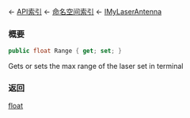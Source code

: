 ← [API索引](Api-Index) ← [命名空间索引](Namespace-Index) ← [IMyLaserAntenna](Sandbox.ModAPI.Ingame.IMyLaserAntenna)

### 概要

```csharp
public float Range { get; set; }
```

Gets or sets the max range of the laser set in terminal

### 返回

[float](https://docs.microsoft.com/en-us/dotnet/api/System.Single?view=netframework-4.6)

